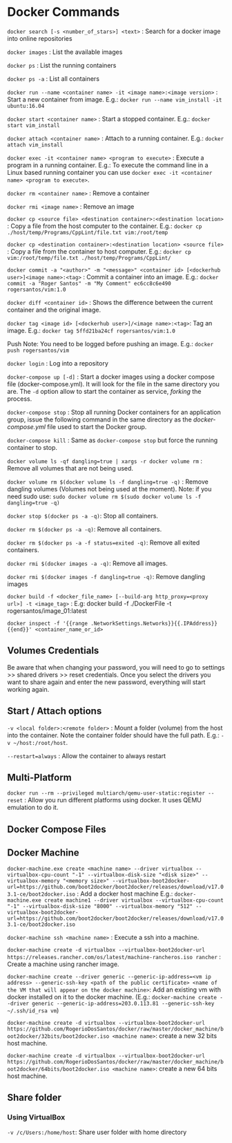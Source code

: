 # Docker Commands #

`docker search [-s <number_of_stars>] <text>` : Search for a docker image into online repositories

`docker images` : List the available images

`docker ps` : List the running containers

`docker ps -a` : List all containers

`docker run --name <container name> -it <image name>:<image version>` : Start a new container from image. E.g.: `docker run --name vim_install -it ubuntu:16.04`

`docker start <container name>` : Start a stopped container. E.g.: `docker start vim_install`

`docker attach <container name>` : Attach to a running container. E.g.: `docker attach vim_install`

`docker exec -it <container name> <program to execute>` : Execute a program in a running container. E.g.: To execute the command line in a Linux based running container you can use `docker exec -it <container name> <program to execute>`.

`docker rm <container name>` : Remove a container

`docker rmi <image name>` : Remove an image

`docker cp <source file> <destination container>:<destination location>` : Copy a file from the host computer to the container. E.g.: `docker cp ./host/temp/Programs/CppLint/file.txt vim:/root/temp`

`docker cp <destination container>:<destination location> <source file>` : Copy a file from the container to host computer. E.g.: `docker cp vim:/root/temp/file.txt ./host/temp/Programs/CppLint/`

`docker commit -a "<author>" -m "<message>" <container id> [<dockerhub user>]<image name>:<tag>` : Commit a container into an image. E.g.: `docker commit -a "Roger Santos" -m "My Comment" ec6cc8c6e490 rogersantos/vim:1.0`

`docker diff <container id>` : Shows the difference between the current container and the original image.

`docker tag <image id> [<dockerhub user>]/<image name>:<tag>`: Tag an image. E.g.: `docker tag 5ffd21ba24cf rogersantos/vim:1.0`

Push Note: You need to be logged before pushing an image. E.g.: `docker push rogersantos/vim`

`docker login` : Log into a repository

`docker-compose up [-d]` : Start a docker images using a docker compose file (docker-compose.yml). It will look for the file in the same directory you are. The `-d` option allow to start the container as service, _forking_ the process.

`docker-compose stop` : Stop all running Docker containers for an application group, issue the following command in the same directory as the _docker-compose.yml_ file used to start the Docker group.

`docker-compose kill` : Same as `docker-compose stop` but force the running container to stop. 

`docker volume ls -qf dangling=true | xargs -r docker volume rm` : Remove all volumes that are not being used.

`docker volume rm $(docker volume ls -f dangling=true -q)` : Remove dangling volumes (Volumes not being used at the moment). Note: if you need sudo use: `sudo docker volume rm $(sudo docker volume ls -f dangling=true -q)`

`docker stop $(docker ps -a -q)`: Stop all containers.  

`docker rm $(docker ps -a -q)`: Remove all containers.

`docker rm $(docker ps -a -f status=exited -q)`: Remove all exited containers.

`docker rmi $(docker images -a -q)`: Remove all images.

`docker rmi $(docker images -f dangling=true -q)`: Remove dangling images

`docker build -f <docker_file_name> [--build-arg http_proxy=<proxy url>] -t <image_tag>` : E.g: docker build -f ./DockerFile -t rogersantos/image_01:latest

`docker inspect -f '{{range .NetworkSettings.Networks}}{{.IPAddress}}{{end}}' <container_name_or_id>`

## Volumes Credentials

Be aware that when changing your password, you will need to go to settings >> shared drivers >> reset credentials. Once you select the drivers you want to share again and enter the new password, everything will start working again.

## Start / Attach options ##

`-v <local folder>:<remote folder>` : Mount a folder (volume) from the host into the container. Note the container folder should have the full path. E.g.: `-v ~/host:/root/host`. 

`--restart=always` : Allow the container to always restart

## Multi-Platform ##

`docker run --rm --privileged multiarch/qemu-user-static:register --reset` : Allow you run different platforms using docker. It uses QEMU emulation to do it.

## Docker Compose Files ##

## Docker Machine ##


`docker-machine.exe create <machine name> --driver virtualbox --virtualbox-cpu-count "-1" --virtualbox-disk-size "<disk size>" --virtualbox-memory "<memory size>" --virtualbox-boot2docker-url=https://github.com/boot2docker/boot2docker/releases/download/v17.03.1-ce/boot2docker.iso` : Add a docker host machine E.g.: `docker-machine.exe create machine1 --driver virtualbox --virtualbox-cpu-count "-1" --virtualbox-disk-size "8000" --virtualbox-memory "512" --virtualbox-boot2docker-url=https://github.com/boot2docker/boot2docker/releases/download/v17.03.1-ce/boot2docker.iso`

`docker-machine ssh <machine name>` : Execute a ssh into a machine.

`docker-machine create -d virtualbox --virtualbox-boot2docker-url https://releases.rancher.com/os/latest/machine-rancheros.iso rancher` : Create a machine using rancher image.

`docker-machine create --driver generic --generic-ip-address=<vm ip address> --generic-ssh-key <path of the public certificate> <name of the VM that will appear on the docker machine>`: Add an existing vm with docker installed on it to the docker machine. (E.g.: `docker-machine create --driver generic --generic-ip-address=203.0.113.81 --generic-ssh-key ~/.ssh/id_rsa vm`)

`docker-machine create -d virtualbox --virtualbox-boot2docker-url https://github.com/RogerioDosSantos/docker/raw/master/docker_machine/boot2docker/32bits/boot2docker.iso <machine name>`: create a new 32 bits host machine.

`docker-machine create -d virtualbox --virtualbox-boot2docker-url https://github.com/RogerioDosSantos/docker/raw/master/docker_machine/boot2docker/64bits/boot2docker.iso <machine name>`: create a new 64 bits host machine.

## Share folder

### Using VirtualBox

`-v /c/Users:/home/host`: Share user folder with home directory
